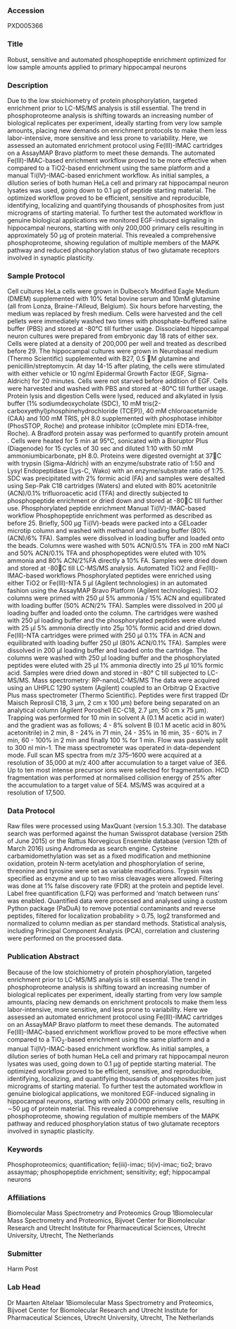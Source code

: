 ### Accession
PXD005366

### Title
Robust, sensitive and automated phosphopeptide enrichment optimized for low sample amounts applied to primary hippocampal neurons

### Description
Due to the low stoichiometry of protein phosphorylation, targeted enrichment prior to LC-MS/MS analysis is still essential. The trend in phosphoproteome analysis is shifting towards an increasing number of biological replicates per experiment, ideally starting from very low sample amounts, placing new demands on enrichment protocols to make them less labor-intensive, more sensitive and less prone to variability. Here, we assessed an automated enrichment protocol using Fe(III)-IMAC cartridges on a AssayMAP Bravo platform to meet these demands. The automated Fe(III)-IMAC-based enrichment workflow proved to be more effective when compared to a TiO2-based enrichment using the same platform and a manual Ti(IV)-IMAC-based enrichment workflow. As initial samples, a dilution series of both human HeLa cell and primary rat hippocampal neuron lysates was used, going down to 0.1 µg of peptide starting material. The optimized workflow proved to be efficient, sensitive and reproducible, identifying, localizing and quantifying thousands of phosphosites from just micrograms of starting material.  To further test the automated workflow in genuine biological applications we monitored EGF-induced signaling in hippocampal neurons, starting with only 200,000 primary cells resulting in approximately 50 µg of protein material. This revealed a comprehensive phosphoproteome, showing regulation of multiple members of the MAPK pathway and reduced phosphorylation status of two glutamate receptors involved in synaptic plasticity.

### Sample Protocol
Cell cultures HeLa cells were grown in Dulbeco’s Modified Eagle Medium (DMEM) supplemented with 10% fetal bovine serum and 10mM glutamine (all from Lonza, Braine-l′Alleud, Belgium). Six hours before harvesting, the medium was replaced by fresh medium. Cells were harvested and the cell pellets were immediately washed two times with phosphate-buffered saline buffer (PBS) and stored at -80°C till further usage.  Dissociated hippocampal neuron cultures were prepared from embryonic day 18 rats of either sex. Cells were plated at a density of 200,000 per well and treated as described before 29.  The hippocampal cultures were grown in Neurobasal medium (Thermo Scientific) supplemented with B27, 0.5 M glutamine and penicillin/streptomycin. At day 14-15 after plating, the cells were stimulated with either vehicle or 10 ng/ml Epidermal Growth Factor (EGF, Sigma-Aldrich) for 20 minutes. Cells were not starved before addition of EGF. Cells were harvested and washed with PBS and stored at -80°C till further usage.   Protein lysis and digestion Cells were lysed, reduced and alkylated in lysis buffer (1% sodiumdeoxycholate (SDC), 10 mM tris(2-carboxyethyl)phosphinehydrochloride (TCEP)),  40 mM chloroacetamide (CAA) and 100 mM TRIS, pH 8.0 supplemented with phosphotase inhibitor (PhosSTOP, Roche) and protease inhibitor (cOmplete mini EDTA-free, Roche). A Bradford protein assay was performed to quantify protein amount . Cells were heated for 5 min at 95°C, sonicated with a Bioruptor Plus (Diagenode) for 15 cycles of 30 sec and diluted 1:10 with 50 mM ammoniumbicarbonate, pH 8.0. Proteins were digested overnight at 37C with trypsin (Sigma-Aldrich) with an enzyme/substrate ratio of 1:50 and Lysyl Endopeptidase (Lys-C, Wako) with an enzyme/substrate ratio of 1:75. SDC was precipitated with 2% formic acid (FA) and samples were desalted using Sep-Pak C18 cartridges (Waters) and eluted with 80% acetonitrile (ACN)/0.1% trifluoroacetic acid (TFA) and directly subjected to phosphopeptide enrichment or dried down and stored at -80C till further use.   Phosphorylated peptide enrichment Manual Ti(IV)-IMAC-based workflow Phosphopeptide enrichment was performed as described as before 25. Briefly, 500 µg Ti(IV)-beads were packed into a GELoader microtip column and washed with methanol and loading buffer (80% (ACN)/6% TFA). Samples were dissolved in loading buffer and loaded onto the beads. Columns were washed with 50% ACN/0.5% TFA in 200 mM NaCl and 50% ACN/0.1% TFA and phosphopeptides were eluted with 10% ammonia and 80% ACN/2%FA directly a 10% FA. Samples were dried down and stored at -80C till LC-MS/MS analysis. Automated TiO2 and Fe(III)-IMAC-based workflows Phosphorylated peptides were enriched using either TiO2 or Fe(III)-NTA 5 µl (Agilent technologies) in an automated fashion using the AssayMAP Bravo Platform (Agilent technologies). TiO2 columns were primed with 250 µl 5% ammonia / 15% ACN and equilibrated with loading buffer (50% ACN/2% TFA). Samples were dissolved in 200 µl loading buffer and loaded onto the column. The cartridges were washed with 250 µl loading buffer and the phosphorylated peptides were eluted with 25 µl 5% ammonia directly into 25µ 10% formic acid and dried down. Fe(III)-NTA cartridges were primed with 250 µl 0.1% TFA in ACN and equilibrated with loading buffer 250 µl (80% ACN/0.1% TFA). Samples were dissolved in 200 µl loading buffer and loaded onto the cartridge. The columns were washed with 250 µl loading buffer and the phosphorylated peptides were eluted with 25 µl 1% ammonia directly into 25 µl 10% formic acid. Samples were dried down and stored in -80° C till subjected to LC-MS/MS.  Mass spectrometry: RP-nanoLC-MS/MS The data were acquired using an UHPLC 1290 system (Agilent) coupled to an Orbitrap Q Exactive Plus mass spectrometer (Thermo Scientific). Peptides were first trapped (Dr Maisch Reprosil C18, 3 μm, 2 cm x 100 μm) before being separated on an analytical column (Agilent Poroshell EC-C18, 2.7 μm, 50 cm x 75 μm). Trapping was performed for 10 min in solvent A (0.1 M acetic acid in water) and the gradient was as follows; 4 - 8% solvent B (0.1 M acetic acid in 80% acetonitrile) in 2 min, 8 - 24% in 71 min, 24 - 35% in 16 min, 35 - 60% in 7 min, 60 - 100% in 2 min and finally 100 % for 1 min. Flow was passively split to 300 nl min-1. The mass spectrometer was operated in data-dependent mode. Full scan MS spectra from m/z 375–1600 were acquired at a resolution of 35,000 at m/z 400 after accumulation to a target value of 3E6. Up to ten most intense precursor ions were selected for fragmentation. HCD fragmentation was performed at normalised collision energy of 25% after the accumulation to a target value of 5E4. MS/MS was acquired at a resolution of 17,500.

### Data Protocol
Raw files were processed using MaxQuant (version 1.5.3.30). The database search was performed against the human Swissprot database (version 25th of June 2015) or the Rattus Norvegicus Ensemble database (version 12th of March 2016) using Andromeda as search engine. Cysteine carbamidomethylation was set as a fixed modification and methionine oxidation, protein N-term acetylation and phosphorylation of serine, threonine and tyrosine were set as variable modifications. Trypsin was specified as enzyme and up to two miss cleavages were allowed. Filtering was done at 1% false discovery rate (FDR) at the protein and peptide level. Label free quantification (LFQ) was performed and ‘match between runs’ was enabled. Quantified data were processed and analysed using a custom Python package (PaDuA) to remove potential contaminants and reverse peptides, filtered for localization probability > 0.75, log2 transformed and normalized to column median as per standard methods. Statistical analysis, including Principal Component Analysis (PCA), correlation and clustering were performed on the processed data.

### Publication Abstract
Because of the low stoichiometry of protein phosphorylation, targeted enrichment prior to LC-MS/MS analysis is still essential. The trend in phosphoproteome analysis is shifting toward an increasing number of biological replicates per experiment, ideally starting from very low sample amounts, placing new demands on enrichment protocols to make them less labor-intensive, more sensitive, and less prone to variability. Here we assessed an automated enrichment protocol using Fe(III)-IMAC cartridges on an AssayMAP Bravo platform to meet these demands. The automated Fe(III)-IMAC-based enrichment workflow proved to be more effective when compared to a TiO<sub>2</sub>-based enrichment using the same platform and a manual Ti(IV)-IMAC-based enrichment workflow. As initial samples, a dilution series of both human HeLa cell and primary rat hippocampal neuron lysates was used, going down to 0.1 &#x3bc;g of peptide starting material. The optimized workflow proved to be efficient, sensitive, and reproducible, identifying, localizing, and quantifying thousands of phosphosites from just micrograms of starting material. To further test the automated workflow in genuine biological applications, we monitored EGF-induced signaling in hippocampal neurons, starting with only 200&#x202f;000 primary cells, resulting in &#x223c;50 &#x3bc;g of protein material. This revealed a comprehensive phosphoproteome, showing regulation of multiple members of the MAPK pathway and reduced phosphorylation status of two glutamate receptors involved in synaptic plasticity.

### Keywords
Phosphoproteomics; quantification; fe(iii)-imac; ti(iv)-imac; tio2; bravo assaymap; phosphopeptide enrichment; sensitivity; egf; hippocampal neurons

### Affiliations
Biomolecular Mass Spectrometry and Proteomics Group
1Biomolecular Mass Spectrometry and Proteomics, Bijvoet Center for Biomolecular Research and Utrecht Institute for Pharmaceutical Sciences, Utrecht University, Utrecht, The Netherlands

### Submitter
Harm Post

### Lab Head
Dr Maarten Altelaar
1Biomolecular Mass Spectrometry and Proteomics, Bijvoet Center for Biomolecular Research and Utrecht Institute for Pharmaceutical Sciences, Utrecht University, Utrecht, The Netherlands


